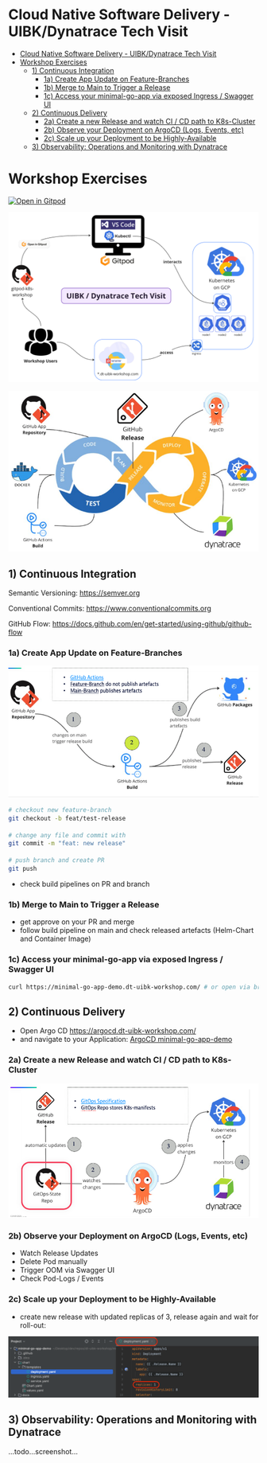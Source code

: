 # Cloud Native Software Delivery - UIBK/Dynatrace Tech Visit

<!-- TOC -->

* [Cloud Native Software Delivery - UIBK/Dynatrace Tech Visit](#cloud-native-software-delivery---uibkdynatrace-tech-visit)
* [Workshop Exercises](#workshop-exercises)
  * [1) Continuous Integration](#1-continuous-integration)
    * [1a) Create App Update on Feature-Branches](#1a-create-app-update-on-feature-branches)
    * [1b) Merge to Main to Trigger a Release](#1b-merge-to-main-to-trigger-a-release)
    * [1c) Access your minimal-go-app via exposed Ingress / Swagger UI](#1c-access-your-minimal-go-app-via-exposed-ingress--swagger-ui)
  * [2) Continuous Delivery](#2-continuous-delivery)
    * [2a) Create a new Release and watch CI / CD path to K8s-Cluster](#2a-create-a-new-release-and-watch-ci--cd-path-to-k8s-cluster)
    * [2b) Observe your Deployment on ArgoCD (Logs, Events, etc)](#2b-observe-your-deployment-on-argocd-logs-events-etc)
    * [2c) Scale up your Deployment to be Highly-Available](#2c-scale-up-your-deployment-to-be-highly-available)
  * [3) Observability: Operations and Monitoring with Dynatrace](#3-observability-operations-and-monitoring-with-dynatrace)
<!-- TOC -->

# Workshop Exercises

[![Open in Gitpod](https://gitpod.io/button/open-in-gitpod.svg)](https://gitpod.io/#https://github.com/dt-uibk-workshop/minimal-go-app-demo)

![exercise_arch_overview.png](docs%2Fimg%2Fexercise_arch_overview.png)

![devops-cycle.png](docs%2Fimg%2Fdevops-cycle.png)

## 1) Continuous Integration

Semantic Versioning: https://semver.org

Conventional Commits: https://www.conventionalcommits.org

GitHub Flow: https://docs.github.com/en/get-started/using-github/github-flow

### 1a) Create App Update on Feature-Branches

![img.png](docs/img/img.png)

```bash
# checkout new feature-branch
git checkout -b feat/test-release

# change any file and commit with
git commit -m "feat: new release"

# push branch and create PR
git push
```

* check build pipelines on PR and branch

### 1b) Merge to Main to Trigger a Release

* get approve on your PR and merge
* follow build pipeline on main and check released artefacts (Helm-Chart and Container Image)

### 1c) Access your minimal-go-app via exposed Ingress / Swagger UI

```bash
curl https://minimal-go-app-demo.dt-uibk-workshop.com/ # or open via browser
```

## 2) Continuous Delivery

* Open Argo CD https://argocd.dt-uibk-workshop.com/
* and navigate to your
  Application: [ArgoCD minimal-go-app-demo](https://argocd.dt-uibk-workshop.com/applications/argocd/minimal-go-app-demo.minimal-go-app-demo?view=tree&resource=)

### 2a) Create a new Release and watch CI / CD path to K8s-Cluster

![img.png](docs/img/img2.png)

### 2b) Observe your Deployment on ArgoCD (Logs, Events, etc)

* Watch Release Updates
* Delete Pod manually
* Trigger OOM via Swagger UI
* Check Pod-Logs / Events

### 2c) Scale up your Deployment to be Highly-Available

* create new release with updated replicas of 3, release again and wait for roll-out:

![replicas.png](docs%2Fimg%2Freplicas.png)

## 3) Observability: Operations and Monitoring with Dynatrace

...todo...screenshot...
